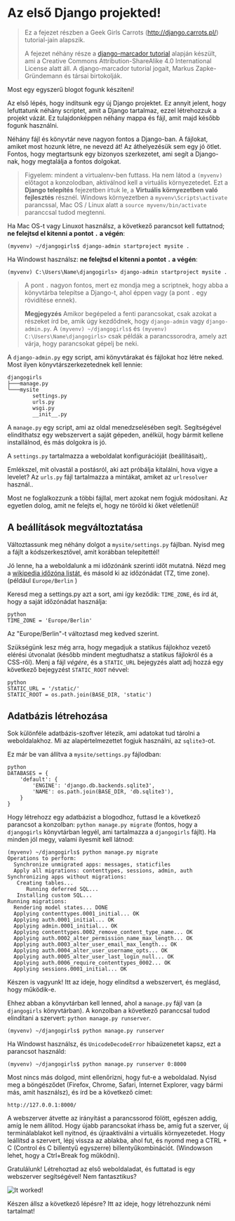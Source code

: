 # Az első Django projekted!

> Ez a fejezet részben a Geek Girls Carrots (http://django.carrots.pl/) tutorial-jain alapszik.
> 
> A fejezet néhány része a [django-marcador tutorial][1] alapján készült, ami a Creative Commons Attribution-ShareAlike 4.0 International License alatt áll. A django-marcador tutorial jogait, Markus Zapke-Gründemann és társai birtokolják.

 [1]: http://django-marcador.keimlink.de/

Most egy egyszerű blogot fogunk készíteni!

Az első lépés, hogy indítsunk egy új Django projektet. Ez annyit jelent, hogy lefuttatunk néhány scriptet, amit a Django tartalmaz, ezzel létrehozzuk a projekt vázát. Ez tulajdonképpen néhány mappa és fájl, amit majd később fogunk használni.

Néhány fájl és könyvtár neve nagyon fontos a Django-ban. A fájlokat, amiket most hozunk létre, ne nevezd át! Az áthelyezésük sem egy jó ötlet. Fontos, hogy megtartsunk egy bizonyos szerkezetet, ami segít a Django-nak, hogy megtalálja a fontos dolgokat.

> Figyelem: mindent a virtualenv-ben futtass. Ha nem látod a `(myvenv)` előtagot a konzolodban, aktiválnod kell a virtuális környezetedet. Ezt a **Django telepítés** fejezetben írtuk le, a **Virtuális környezetben való fejlesztés** résznél. Windows környezetben a `myvenv\Scripts\activate` parancssal, Mac OS / Linux alatt a `source myvenv/bin/activate` paranccsal tudod megtenni.

Ha Mac OS-t vagy Linuxot használsz, a következő parancsot kell futtatnod; **ne felejtsd el kitenni a pontot `.` a végén**:

    (myvenv) ~/djangogirls$ django-admin startproject mysite .
    

Ha Windowst használsz: **ne felejtsd el kitenni a pontot `.` a végén**:

    (myvenv) C:\Users\Name\djangogirls> django-admin startproject mysite .
    

> A pont `.` nagyon fontos, mert ez mondja meg a scriptnek, hogy abba a könyvtárba telepítse a Django-t, ahol éppen vagy (a pont `.` egy rövidítése ennek).
> 
> **Megjegyzés** Amikor begépeled a fenti parancsokat, csak azokat a részeket írd be, amik úgy kezdődnek, hogy `django-admin` vagy `django-admin.py`. A `(myvenv) ~/djangogirls$` és `(myvenv) C:\Users\Name\djangogirls>` csak példák a parancssorodra, amely azt várja, hogy parancsokat gépelj be neki.

A `django-admin.py` egy script, ami könyvtárakat és fájlokat hoz létre neked. Most ilyen könyvtárszerkezetednek kell lennie:

    djangogirls
    ├───manage.py
    └───mysite
            settings.py
            urls.py
            wsgi.py
            __init__.py
    

A `manage.py` egy script, ami az oldal menedzselésében segít. Segítségével elindíthatsz egy webszervert a saját gépeden, anélkül, hogy bármit kellene installálnod, és más dolgokra is jó.

A `settings.py` tartalmazza a weboldalat konfigurációját (beállításait),.

Emlékszel, mit olvastál a postásról, aki azt próbálja kitalálni, hova vigye a levelet? Az `urls.py` fájl tartalmazza a mintákat, amiket az `urlresolver` használ..

Most ne foglalkozzunk a többi fájllal, mert azokat nem fogjuk módosítani. Az egyetlen dolog, amit ne felejts el, hogy ne töröld ki őket véletlenül!

## A beállítások megváltoztatása

Változtassunk meg néhány dolgot a `mysite/settings.py` fájlban. Nyisd meg a fájlt a kódszerkesztővel, amit korábban telepítettél!

Jó lenne, ha a weboldalunk a mi időzónánk szerinti időt mutatná. Nézd meg a [wikipedia időzóna listát][2], és másold ki az időzónádat (TZ, time zone). (például `Europe/Berlin` )

 [2]: http://en.wikipedia.org/wiki/List_of_tz_database_time_zones

Keresd meg a settings.py azt a sort, ami így keződik: `TIME_ZONE`, és írd át, hogy a saját időzónádat használja:

    python
    TIME_ZONE = 'Europe/Berlin'
    

Az "Europe/Berlin"-t változtasd meg kedved szerint.

Szükségünk lesz még arra, hogy megadjuk a statikus fájlokhoz vezető elérési útvonalat (később mindent megtudhatsz a statikus fájlokról és a CSS-ről). Menj a fájl *végére*, és a `STATIC_URL` bejegyzés alatt adj hozzá egy következő bejegyzést `STATIC_ROOT` névvel:

    python
    STATIC_URL = '/static/'
    STATIC_ROOT = os.path.join(BASE_DIR, 'static')
    

## Adatbázis létrehozása

Sok különféle adatbázis-szoftver létezik, ami adatokat tud tárolni a weboldalakhoz. Mi az alapértelmezettet fogjuk használni, az `sqlite3`-ot.

Ez már be van állítva a `mysite/settings.py` fájlodban:

    python
    DATABASES = {
        'default': {
            'ENGINE': 'django.db.backends.sqlite3',
            'NAME': os.path.join(BASE_DIR, 'db.sqlite3'),
        }
    }
    

Hogy létrehozz egy adatbázist a blogodhoz, futtasd le a következő parancsot a konzolban: `python manage.py migrate` (fontos, hogy a `djangogirls` könyvtárban legyél, ami tartalmazza a `djangogirls` fájlt). Ha minden jól megy, valami ilyesmit kell látnod:

    (myvenv) ~/djangogirls$ python manage.py migrate
    Operations to perform:
      Synchronize unmigrated apps: messages, staticfiles
      Apply all migrations: contenttypes, sessions, admin, auth
    Synchronizing apps without migrations:
       Creating tables...
          Running deferred SQL...
       Installing custom SQL...
    Running migrations:
      Rendering model states... DONE
      Applying contenttypes.0001_initial... OK
      Applying auth.0001_initial... OK
      Applying admin.0001_initial... OK
      Applying contenttypes.0002_remove_content_type_name... OK
      Applying auth.0002_alter_permission_name_max_length... OK
      Applying auth.0003_alter_user_email_max_length... OK
      Applying auth.0004_alter_user_username_opts... OK
      Applying auth.0005_alter_user_last_login_null... OK
      Applying auth.0006_require_contenttypes_0002... OK
      Applying sessions.0001_initial... OK
    

Készen is vagyunk! Itt az ideje, hogy elindítsd a webszervert, és meglásd, hogy működik-e.

Ehhez abban a könyvtárban kell lenned, ahol a `manage.py` fájl van (a `djangogirls` könyvtárban). A konzolban a következő paranccsal tudod elindítani a szervert: `python manage.py runserver`.

    (myvenv) ~/djangogirls$ python manage.py runserver
    

Ha Windowst használsz, és `UnicodeDecodeError` hibaüzenetet kapsz, ezt a parancsot használd:

    (myvenv) ~/djangogirls$ python manage.py runserver 0:8000
    

Most nincs más dolgod, mint ellenőrizni, hogy fut-e a weboldalad. Nyisd meg a böngésződet (Firefox, Chrome, Safari, Internet Explorer, vagy bármi más, amit használsz), és írd be a következő címet:

    http://127.0.0.1:8000/
    

A webszerver átvette az irányítást a parancssorod fölött, egészen addig, amíg le nem állítod. Hogy újabb parancsokat írhass be, amíg fut a szerver, új terminálablakot kell nyitnod, és újraaktiválni a virtuális környezetedet. Hogy leállítsd a szervert, lépj vissza az ablakba, ahol fut, és nyomd meg a CTRL + C (Control és C billentyű egyszerre) billentyűkombinációt. (Windowson lehet, hogy a Ctrl+Break fog működni).

Gratulálunk! Létrehoztad az első weboldaladat, és futtatad is egy webszerver segítségével! Nem fantasztikus?

![It worked!][3]

 [3]: images/it_worked2.png

Készen állsz a következő lépésre? Itt az ideje, hogy létrehozzunk némi tartalmat!